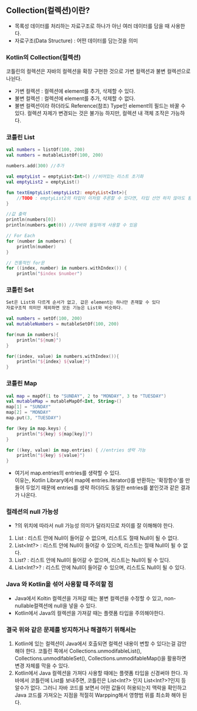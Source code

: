 ## Collection(컬렉션)이란?
- 목록성 데이터를 처리하는 자료구조로 하나가 아닌 여러 데이터를 담을 때 사용한다.
- 자료구조(Data Structure) : 어떤 데이터를 담는것을 의미

### Kotlin의 Collection(컬렉션)
코틀린의 컬렉션은 자바의 컬렉션을 확장 구현한 것으로 가변 컬렉션과 불변 컬렉션으로 나뉜다.
- 가변 컬렉션 : 컬렉션에 element를 추가, 삭제할 수 있다.
- 불변 컬렉션 : 컬렉션에 element를 추가, 삭제할 수 없다.
- 불변 컬렉션이라 하더라도 Reference(참조) Type인 element의 필드는 바꿀 수 있다. 컬렉션 자제가 변경되는 것은 불가능 하지만, 컬렉션 내 객체 조작은 가능하다.

### 코틀린 List
```kotlin
val numbers = listOf(100, 200)
val numbers = mutableListOf(100, 200)

numbers.add(300) //추가

val emptyList = emptyList<Int>() //비어있는 리스트 초기화
val emptyList2 = emptyList()

fun textEmptyList(emptyList2: emptyList<Int>){
	//TODO : emptyList2의 타입이 이처럼 추론할 수 있다면, 타입 선언 하지 않아도 됨
}

//값 출력
println(numbers[0])
println(numbers.get(0)) //자바와 동일하게 사용할 수 있음

// For Each
for (number in numbers) {
    println(number)
}

// 전통적인 for문
for ((index, number) in numbers.withIndex()) {
    println("$index $number")
```

### 코틀린 Set
```kotlin
Set은 List와 다르게 순서가 없고, 값은 element는 하나만 존재할 수 있다
자료구조적 의미만 제외하면 모든 기능은 List와 비슷하다.

val numbers = setOf(100, 200)
val mutableNumbers = mutableSetOf(100, 200)

for(num in numbers){
	println("${num}")
}

for((index, value) in numbers.withIndex()){
	println("${index} ${value}")
}
```

### 코틀린 Map
```kotlin
val map = mapOf(1 to "SUNDAY", 2 to "MONDAY", 3 to "TUESDAY")
val mutableMap = mutableMapOf<Int, String>()
map[1] = "SUNDAY"
map[2] = "MONDAY"
map.put(3, "TUESDAY")

for (key in map.keys) {
    println("${key} ${map[key]}")
}

for ((key, value) in map.entries) { //entries 생략 가능
    println("${key} ${value}")
}
```
- 여기서 map.entries의 entries를 생략할 수 있다.<br> 이유는, Kotlin Library에서 map에 entries.iterator()를 반환하는 '확장함수'를 만들어 두었기 때문에 entries를 생략 하더라도 동일한 entries를 붙인것과 같은 결과가 나온다.

 
### 컬레션의 null 가능성
- ?의 위치에 따라서 null 가능성 의미가 달라지므로 차이를 잘 이해해야 한다.
1. List<Int> : 리스트 안에 Null이 들어갈 수 없으며, 리스트도 절때 Null이 될 수 없다.
2. List<Int?> : 리스트 안에 Null이 들어갈 수 있으며, 리스트는 절때 Null이 될 수 없다.
3. List<Int>? : 리스트 안에 Null이 들어갈 수 없으며, 리스트는 Null이 될 수 있다.
4. List<Int?>? : 리스트 안에 Null이 들어갈 수 있으며, 리스트도 Null이 될 수 있다.
 
### Java 와 Kotlin을 섞어 사용할 때 주의할 점
- Java에서 Koltin 컬렉션을 가져갈 때는 불변 컬렉션을 수정할 수 있고, non-nullable컬렉션에 null을 넣을 수 있다.
- Kotlin에서 Java의 컬렉션을 가져갈 때는 플랫폼 타입을 주의해야한다.
 
### 결국 위와 같은 문제를 방지하거나 해결하기 위해서는
1. Kotlin에 있는 컬렉션이 Java에서 호출되면 컬렉션 내용이 변할 수 있다는걸 감안해야 한다.
코틀린 쪽에서 Collections.unmodifableList(), Collections.unmodifableSet(), Collections.unmodifableMap()을 활용하면 변경 자체를 막을 수 있다.
2. Kotlin에서 Java 컬렉션을 가져다 사용할 때에는 플랫폼 타입을 신경써야 한다.
자바에서 코틀린에 List<Int>를 보내주면, 코틀린은 List<Int?> 인지 List<Int?>?인지 등 알수가 없다. 그러니 자바 코드를 보면서 어떤 값들이 허용되는지 맥락을 확인하고 Java 코드를 가져오는 지점을 적절히 Warpping해서 영향범 위를 최소화 해야 된다.
